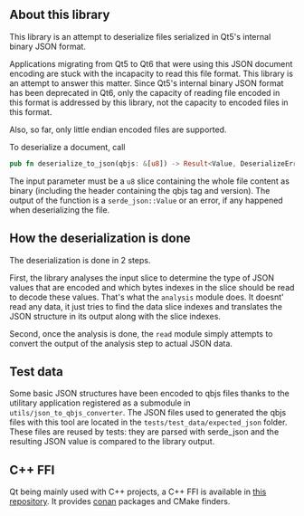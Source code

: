## About this library

This library is an attempt to deserialize files serialized in Qt5's internal binary JSON format.

Applications migrating from Qt5 to Qt6 that were using this JSON document encoding are stuck with the incapacity to read this file format.
This library is an attempt to answer this matter. Since Qt5's internal binary JSON format has been deprecated in Qt6, only the capacity of reading file encoded in this format is addressed by this library, not the capacity to encoded files in this format.

Also, so far, only little endian encoded files are supported.

To deserialize a document, call
```Rust
pub fn deserialize_to_json(qbjs: &[u8]) -> Result<Value, DeserializeError> { ... }
```

The input parameter must be a `u8` slice containing the whole file content as binary (including the header containing the qbjs tag and version).
The output of the function is a `serde_json::Value` or an error, if any happened when deserializing the file.

## How the deserialization is done

The deserialization is done in 2 steps.

First, the library analyses the input slice to determine the type of JSON values that are encoded and which bytes indexes in the slice should be read to decode these values.
That's what the `analysis` module does. It doesnt' read any data, it just tries to find the data slice indexes and translates the JSON structure in its output along with the slice indexes.

Second, once the analysis is done, the `read` module simply attempts to convert the output of the analysis step to actual JSON data.

## Test data

Some basic JSON structures have been encoded to qbjs files thanks to the utilitary application registered as a submodule in `utils/json_to_qbjs_converter`.
The JSON files used to generated the qbjs files with this tool are located in the `tests/test_data/expected_json` folder.
These files are reused by tests: they are parsed with serde_json and the resulting JSON value is compared to the library output.

## C++ FFI
Qt being mainly used with C++ projects, a C++ FFI is available in [this repository](https://github.com/loreilei/qbjs_deserializer_cxx).
It provides [conan](https://conan.io/) packages and CMake finders.
